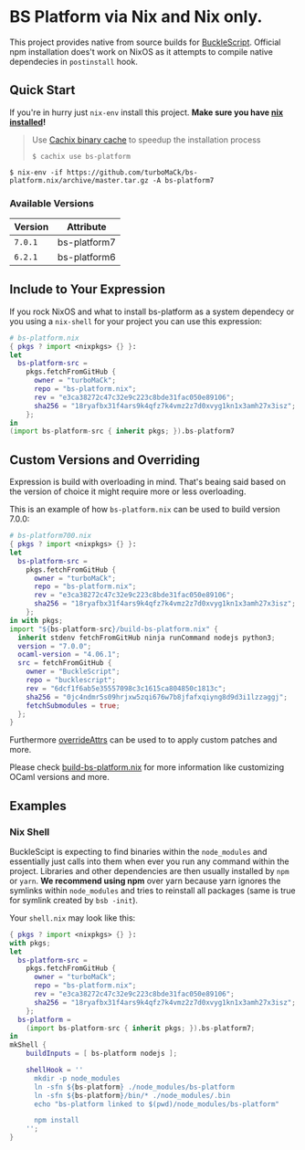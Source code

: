 # BS Platform via Nix and Nix only.

This project provides native from source builds for [BuckleScript](https://github.com/bucklescript/bucklescript).
Official npm installation does't work on NixOS as it attempts to compile native dependecies in `postinstall` hook.

## Quick Start

If you're in hurry just `nix-env` install this project.
**Make sure you have [nix installed](https://nixos.org/nix/)!**

> Use [Cachix binary cache](https://bs-platform.cachix.org/) to speedup the installation process
> ```
> $ cachix use bs-platform
> ```

```
$ nix-env -if https://github.com/turboMaCk/bs-platform.nix/archive/master.tar.gz -A bs-platform7
```

### Available Versions

| Version | Attribute    |
| ------- | ------------ |
| `7.0.1` | bs-platform7 |
| `6.2.1` | bs-platform6 |

## Include to Your Expression

If you rock NixOS and what to install bs-platform as a system dependecy
or you using a `nix-shell` for your project you can use this expression:

```nix
# bs-platform.nix
{ pkgs ? import <nixpkgs> {} }:
let
  bs-platform-src =
    pkgs.fetchFromGitHub {
      owner = "turboMaCk";
      repo = "bs-platform.nix";
      rev = "e3ca38272c47c32e9c223c8bde31fac050e89106";
      sha256 = "18ryafbx31f4ars9k4qfz7k4vmz2z7d0xvyg1kn1x3amh27x3isz";
    };
in
(import bs-platform-src { inherit pkgs; }).bs-platform7
```

## Custom Versions and Overriding

Expression is build with overloading in mind. That's beaing said based on the
version of choice it might require more or less overloading.

This is an example of how `bs-platform.nix` can be used to build
version 7.0.0:

```nix
# bs-platform700.nix
{ pkgs ? import <nixpkgs> {} }:
let
  bs-platform-src =
    pkgs.fetchFromGitHub {
      owner = "turboMaCk";
      repo = "bs-platform.nix";
      rev = "e3ca38272c47c32e9c223c8bde31fac050e89106";
      sha256 = "18ryafbx31f4ars9k4qfz7k4vmz2z7d0xvyg1kn1x3amh27x3isz";
    };
in with pkgs;
import "${bs-platform-src}/build-bs-platform.nix" {
  inherit stdenv fetchFromGitHub ninja runCommand nodejs python3;
  version = "7.0.0";
  ocaml-version = "4.06.1";
  src = fetchFromGitHub {
    owner = "BuckleScript";
    repo = "bucklescript";
    rev = "6dcf1f6ab5e35557098c3c1615ca804850c1813c";
    sha256 = "0jc4ndmr5s09hrjxw5zqi676w7b8jfafxqiyng8d9d3i1lzzaggj";
    fetchSubmodules = true;
  };
}
```
Furthermore [overrideAttrs](https://nixos.org/nixpkgs/manual/#sec-pkg-overrideAttrs)
can be used to to apply custom patches and more.

Please check [build-bs-platform.nix](build-bs-platform.nix) for more information
like customizing OCaml versions and more.

## Examples

### Nix Shell

BuckleScipt is expecting to find binaries within the `node_modules` and essentially just calls into
them when ever you run any command within the project.
Libraries and other dependencies are then usually installed by `npm` or `yarn`.
**We recommend using npm** over yarn because yarn ignores the symlinks within `node_modules` and
tries to reinstall all packages (same is true for symlink created by `bsb -init`).

Your `shell.nix` may look like this:

```nix
{ pkgs ? import <nixpkgs> {} }:
with pkgs;
let
  bs-platform-src =
    pkgs.fetchFromGitHub {
      owner = "turboMaCk";
      repo = "bs-platform.nix";
      rev = "e3ca38272c47c32e9c223c8bde31fac050e89106";
      sha256 = "18ryafbx31f4ars9k4qfz7k4vmz2z7d0xvyg1kn1x3amh27x3isz";
    };
  bs-platform =
    (import bs-platform-src { inherit pkgs; }).bs-platform7;
in
mkShell {
    buildInputs = [ bs-platform nodejs ];

    shellHook = ''
      mkdir -p node_modules
      ln -sfn ${bs-platform} ./node_modules/bs-platform
      ln -sfn ${bs-platform}/bin/* ./node_modules/.bin
      echo "bs-platform linked to $(pwd)/node_modules/bs-platform"

      npm install
    '';
}
```
